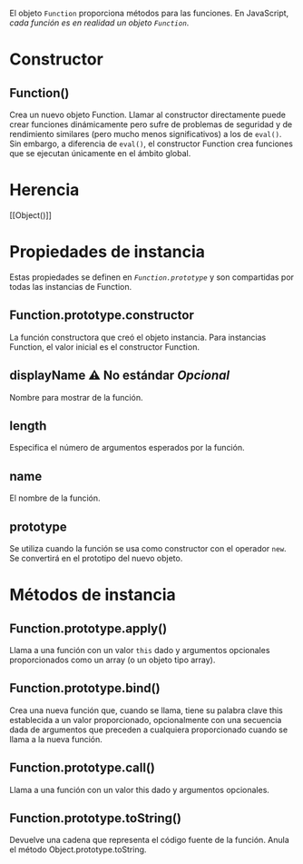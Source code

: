 El objeto `Function` proporciona métodos para las funciones. En JavaScript, _cada función es en realidad un objeto `Function`_.

# Constructor

## Function()

Crea un nuevo objeto Function. Llamar al constructor directamente puede crear funciones dinámicamente pero sufre de problemas de seguridad y de rendimiento similares (pero mucho menos significativos) a los de `eval()`. Sin embargo, a diferencia de `eval()`, el constructor Function crea funciones que se ejecutan únicamente en el ámbito global.

# Herencia
[[Object()]]
# Propiedades de instancia

Estas propiedades se definen en _`Function.prototype`_ y son compartidas por todas las instancias de Function.

## Function.prototype.constructor

La función constructora que creó el objeto instancia. Para instancias Function, el valor inicial es el constructor Function.

## displayName ⚠ No estándar _Opcional_  
Nombre para mostrar de la función.  
  
## length  
Especifica el número de argumentos esperados por la función.  
  
## name  
El nombre de la función.  
  
## prototype  
Se utiliza cuando la función se usa como constructor con el operador `new`. Se convertirá en el prototipo del nuevo objeto.

# Métodos de instancia

## Function.prototype.apply()

Llama a una función con un valor `this` dado y argumentos opcionales proporcionados como un array (o un objeto tipo array).  
  
## Function.prototype.bind()  

Crea una nueva función que, cuando se llama, tiene su palabra clave this establecida a un valor proporcionado, opcionalmente con una secuencia dada de argumentos que preceden a cualquiera proporcionado cuando se llama a la nueva función.  
  
## Function.prototype.call()  

Llama a una función con un valor this dado y argumentos opcionales.  
  
## Function.prototype.toString() 

Devuelve una cadena que representa el código fuente de la función. Anula el método Object.prototype.toString.

